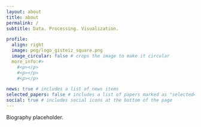 ```yaml
---
layout: about
title: about
permalink: /
subtitle: Data. Processing. Visualization.

profile:
  align: right
  image: png/logo_gisteiz_square.png
  image_circular: false # crops the image to make it circular
  more_info:#>
    #<p></p>
    #<p></p>
    #<p></p>

news: true # includes a list of news items
selected_papers: false # includes a list of papers marked as "selected={true}"
social: true # includes social icons at the bottom of the page
---
```


Biography placeholder.
